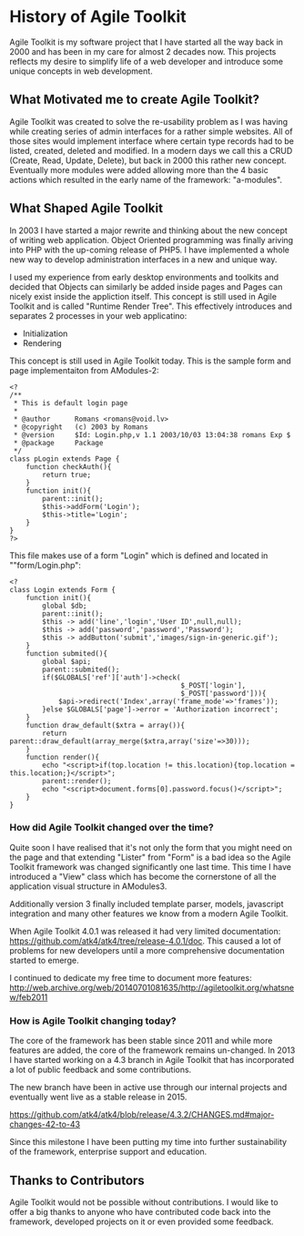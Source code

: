 # History of Agile Toolkit

Agile Toolkit is my software project that I have started all the way back in 2000 and has been in my care for almost 2 decades now. This projects reflects my desire to simplify life of a web developer and introduce some unique concepts in web development.

## What Motivated me to create Agile Toolkit?

Agile Toolkit was created to solve the re-usability problem as I was having while creating series of admin interfaces for a rather simple websites. All of those sites would implement interface where certain type records had to be listed, created, deleted and modified. In a modern days we call this a CRUD (Create, Read, Update, Delete), but back in 2000 this rather new concept. Eventually more modules were added allowing more than the 4 basic actions which resulted in the early name of the framework: "a-modules".

## What Shaped Agile Toolkit

In 2003 I have started a major rewrite and thinking about the new concept of writing web application. Object Oriented programming was finally ariving into PHP with the up-coming release of PHP5. I have implemented a whole new way to develop administration interfaces in a new and unique way. 

I used my experience from early desktop environments and toolkits and decided that Objects can similarly be added inside pages and Pages can nicely exist inside the appliction itself. This concept is still used in Agile Toolkit and is called "Runtime Render Tree". This effectively introduces and separates 2 processes in your web applicatino:

 - Initialization
 - Rendering
 
This concept is still used in Agile Toolkit today. This is the sample form and page implementaiton from AModules-2:

```
<?
/**
 * This is default login page
 *
 * @author		Romans <romans@void.lv>
 * @copyright	(c) 2003 by Romans
 * @version		$Id: Login.php,v 1.1 2003/10/03 13:04:38 romans Exp $
 * @package		Package
 */
class pLogin extends Page {
    function checkAuth(){
        return true;
    }
    function init(){
        parent::init();
        $this->addForm('Login');
        $this->title='Login';
    }
}
?>
```

This file makes use of a form "Login" which is defined and located in ""form/Login.php":

```
<?
class Login extends Form {
    function init(){
        global $db;
        parent::init();
        $this -> add('line','login','User ID',null,null);
        $this -> add('password','password','Password');
        $this -> addButton('submit','images/sign-in-generic.gif');
    }
    function submited(){
        global $api;
        parent::submited();
        if($GLOBALS['ref']['auth']->check(
                                          $_POST['login'],
                                          $_POST['password'])){
            $api->redirect('Index',array('frame_mode'=>'frames'));
        }else $GLOBALS['page']->error = 'Authorization incorrect';
    }
    function draw_default($xtra = array()){
        return parent::draw_default(array_merge($xtra,array('size'=>30)));
    }
    function render(){
    	echo "<script>if(top.location != this.location){top.location = this.location;}</script>";
        parent::render();
        echo "<script>document.forms[0].password.focus()</script>";
    }
}
```

### How did Agile Toolkit changed over the time?

Quite soon I have realised that it's not only the form that you might need on the page and that extending "Lister" from "Form" is a bad idea so the Agile Toolkit framework was changed significantly one last time. This time I have introduced a "View" class which has become the cornerstone of all the application visual structure in AModules3.

Additionally version 3 finally included template parser, models, javascript integration and many other features we know from a modern Agile Toolkit. 


When Agile Toolkit 4.0.1 was released it had very limited documentation: https://github.com/atk4/atk4/tree/release-4.0.1/doc. This caused a lot of problems for new developers until a more comprehensive documentation started to emerge. 

I continued to dedicate my free time to document more features: http://web.archive.org/web/20140701081635/http://agiletoolkit.org/whatsnew/feb2011

### How is Agile Toolkit changing today?

The core of the framework has been stable since 2011 and while more features are added, the core of the framework remains un-changed. In 2013 I have started working on a 4.3 branch in Agile Toolkit that has incorporated a lot of public feedback and some contributions.


The new branch have been in active use through our internal projects and eventually went live as a stable release in 2015.

https://github.com/atk4/atk4/blob/release/4.3.2/CHANGES.md#major-changes-42-to-43

Since this milestone I have been putting my time into further sustainability of the framework, enterprise support and education. 


## Thanks to Contributors

Agile Toolkit would not be possible without contributions. I would like to offer a big thanks to anyone who have contributed code back into the framework, developed projects on it or even provided some feedback. 

